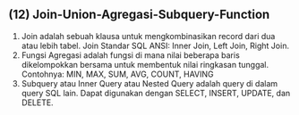 ## (12) Join-Union-Agregasi-Subquery-Function
1. Join adalah sebuah klausa untuk mengkombinasikan record dari dua atau lebih tabel. Join Standar SQL ANSI: Inner Join, Left Join, Right Join.
2. Fungsi Agregasi adalah fungsi di mana nilai beberapa baris dikelompokkan bersama untuk membentuk nilai ringkasan tunggal. Contohnya: MIN, MAX, SUM, AVG, COUNT, HAVING
3. Subquery atau Inner Query atau Nested Query adalah query di dalam query SQL lain. Dapat digunakan dengan SELECT, INSERT, UPDATE, dan DELETE.